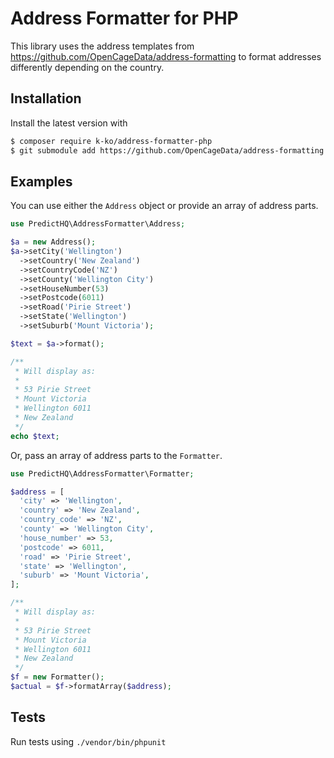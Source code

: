 # Address Formatter for PHP

This library uses the address templates from <https://github.com/OpenCageData/address-formatting> to format addresses
differently depending on the country.

## Installation

Install the latest version with

``` bash
$ composer require k-ko/address-formatter-php
$ git submodule add https://github.com/OpenCageData/address-formatting.git
```

## Examples

You can use either the `Address` object or provide an array of address parts.

``` php
use PredictHQ\AddressFormatter\Address;

$a = new Address();
$a->setCity('Wellington')
  ->setCountry('New Zealand')
  ->setCountryCode('NZ')
  ->setCounty('Wellington City')
  ->setHouseNumber(53)
  ->setPostcode(6011)
  ->setRoad('Pirie Street')
  ->setState('Wellington')
  ->setSuburb('Mount Victoria');

$text = $a->format();

/**
 * Will display as:
 *
 * 53 Pirie Street
 * Mount Victoria
 * Wellington 6011
 * New Zealand
 */
echo $text;
```

Or, pass an array of address parts to the `Formatter`.

```php
use PredictHQ\AddressFormatter\Formatter;

$address = [
  'city' => 'Wellington',
  'country' => 'New Zealand',
  'country_code' => 'NZ',
  'county' => 'Wellington City',
  'house_number' => 53,
  'postcode' => 6011,
  'road' => 'Pirie Street',
  'state' => 'Wellington',
  'suburb' => 'Mount Victoria',
];

/**
 * Will display as:
 *
 * 53 Pirie Street
 * Mount Victoria
 * Wellington 6011
 * New Zealand
 */
$f = new Formatter();
$actual = $f->formatArray($address);
```

## Tests

Run tests using `./vendor/bin/phpunit`
